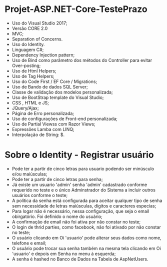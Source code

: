 
# Projet-ASP.NET-Core-TestePrazo #

* Uso do Visual Studio 2017;
* Versão CORE 2.0
* MVC;
* Separation of Concerns.
* Uso do Identity.
* Linguagem C#;
* Dependency Injection pattern;
* Uso de Bind como parâmetro dos métodos do Controller para evitar Over-posting;
* Uso de Html Helpers;
* Uso de Tag Helpers;
* Uso do Code First / EF Core / Migrations;
* Uso de Bando de dados SQL Server;
* Classe de validação dos modelos personalizada;
* Uso de BootStrap template do Visual Studio;
* CSS , HTML e JS;
* JQuery/Ajax;
* Página de Erro personalizada;
* Uso de configurações de Front-end personalizada;
* Uso de Partial Viewss com Razor Views;
* Expressões Lamba com LINQ;
* Interpolação de String: $.

# Sobre o Identity - Registrar usuário #

* Pode ter a partir de cinco letras para usuario podendo ser minúsculo e/ou maiúsculas;
* Pode ter a partir de cinco letras para senha;
* Já existe um usuario 'admin' senha 'admin' cadastrado conforme requerido no teste e o único Adminstrador do Sistema a incluir outros usuários conforme o teste;
* A política da senha está configurada para aceitar qualquer tipo de senha sem necessidade de letras maiúsculas, dígitos e caracteres especias;
* Para logar não é necessário, nessa configuração, que seja o email obirgatório. Foi definido o nome do usuário;
* A confirmação de email não foi ativa por não constar no teste;
* O login de thrid parties, como facebook, não foi ativado por não constar no teste;
* O usuário clicando em Oi 'usuario' pode alterar seus dados como nome, telefone e email;
* O usuário pode trocar sua senha também na mesma tela clicando em Oi 'usuario' e depois em Senha no menu à esquerda;
* A senha é hashed no Banco de Dados na Tabela de AspNetUsers.
